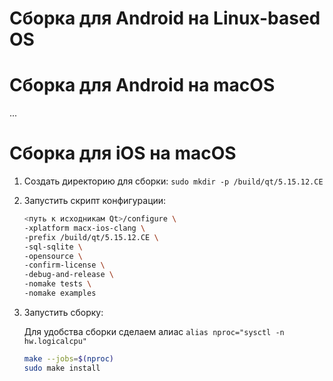 # Сборка для Android на Linux-based OS

# Сборка для Android на macOS
...
# Сборка для iOS на macOS

1. Создать директорию для сборки:  `sudo mkdir -p /build/qt/5.15.12.CE`

2. Запустить скрипт конфигурации:
    
    ```bash
    <путь к исходникам Qt>/configure \
    -xplatform macx-ios-clang \
    -prefix /build/qt/5.15.12.CE \
    -sql-sqlite \
    -opensource \
    -confirm-license \
    -debug-and-release \
    -nomake tests \
    -nomake examples
    ```
    
3. Запустить сборку:
    
    Для удобства сборки сделаем алиас `alias nproc="sysctl -n hw.logicalcpu"`

    ```bash
    make --jobs=$(nproc)
    sudo make install
    ```